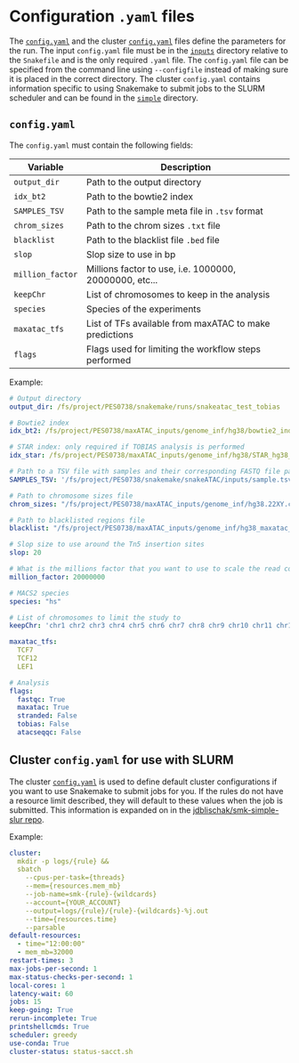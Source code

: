 # Configuration `.yaml` files

The [`config.yaml`](../inputs/config.yaml) and the cluster [`config.yaml`](../simple/config.yaml) files define the parameters for the run. The input `config.yaml` file must be in the [`inputs`](../inputs) directory relative to the `Snakefile` and is the only required `.yaml` file.  The `config.yaml` file can be specified from the command line using `--configfile` instead of making sure it is placed in the correct directory. The cluster `config.yaml` contains information specific to using Snakemake to submit jobs to the SLURM scheduler and can be found in the [`simple`](../simple/) directory.

## `config.yaml`

The `config.yaml` must contain the following fields:

| Variable         | Description                                            |
|------------------|--------------------------------------------------------|
| `output_dir`     | Path to the output directory                           |
| `idx_bt2`        | Path to the bowtie2 index                              |
| `SAMPLES_TSV`    | Path to the sample meta file in `.tsv` format          |
| `chrom_sizes`    | Path to the chrom sizes `.txt` file                    |
| `blacklist`      | Path to the blacklist file `.bed` file                 |
| `slop`           | Slop size to use in bp                                 |
| `million_factor` | Millions factor to use, i.e. 1000000, 20000000, etc... |
| `keepChr`        | List of chromosomes to keep in the analysis            |
| `species`        | Species of the experiments                             |
| `maxatac_tfs`    | List of TFs available from maxATAC to make predictions |
| `flags`          | Flags used for limiting the workflow steps performed   |

Example:

```yaml
# Output directory
output_dir: /fs/project/PES0738/snakemake/runs/snakeatac_test_tobias

# Bowtie2 index
idx_bt2: /fs/project/PES0738/maxATAC_inputs/genome_inf/hg38/bowtie2_index/hg38

# STAR index: only required if TOBIAS analysis is performed
idx_star: /fs/project/PES0738/maxATAC_inputs/genome_inf/hg38/STAR_hg38_index

# Path to a TSV file with samples and their corresponding FASTQ file paths.
SAMPLES_TSV: '/fs/project/PES0738/snakemake/snakeATAC/inputs/sample.tsv'

# Path to chromosome sizes file
chrom_sizes: "/fs/project/PES0738/maxATAC_inputs/genome_inf/hg38.22XY.chrom.sizes"

# Path to blacklisted regions file
blacklist: "/fs/project/PES0738/maxATAC_inputs/genome_inf/hg38_maxatac_blacklist_V2.bed"

# Slop size to use around the Tn5 insertion sites
slop: 20

# What is the millions factor that you want to use to scale the read counts
million_factor: 20000000

# MACS2 species
species: "hs"

# List of chromosomes to limit the study to
keepChr: 'chr1 chr2 chr3 chr4 chr5 chr6 chr7 chr8 chr9 chr10 chr11 chr12 chr13 chr14 chr15 chr16 chr17 chr18 chr19 chr20 chr21 chr22 chrX chrY'

maxatac_tfs:
  TCF7
  TCF12
  LEF1

# Analysis
flags:
  fastqc: True
  maxatac: True
  stranded: False
  tobias: False
  atacseqqc: False
```

## Cluster `config.yaml` for use with SLURM

The cluster [`config.yaml`](../simple/config.yaml) is used to define default cluster configurations if you want to use Snakemake to submit jobs for you. If the rules do not have a resource limit described, they will default to these values when the job is submitted. This information is expanded on in the [jdblischak/smk-simple-slur repo](https://github.com/jdblischak/smk-simple-slurm).

Example:

```yaml
cluster:
  mkdir -p logs/{rule} &&
  sbatch
    --cpus-per-task={threads}
    --mem={resources.mem_mb}
    --job-name=smk-{rule}-{wildcards}
    --account={YOUR_ACCOUNT}
    --output=logs/{rule}/{rule}-{wildcards}-%j.out
    --time={resources.time}
    --parsable
default-resources:
  - time="12:00:00"
  - mem_mb=32000
restart-times: 3
max-jobs-per-second: 1
max-status-checks-per-second: 1
local-cores: 1
latency-wait: 60
jobs: 15
keep-going: True
rerun-incomplete: True
printshellcmds: True
scheduler: greedy
use-conda: True
cluster-status: status-sacct.sh
```
